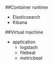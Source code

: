 ##Container runtime
- Elasticsearch
- Kibana 

##Virtual machine 
- application
  - logstash
  - filebeat
  - metricbeat